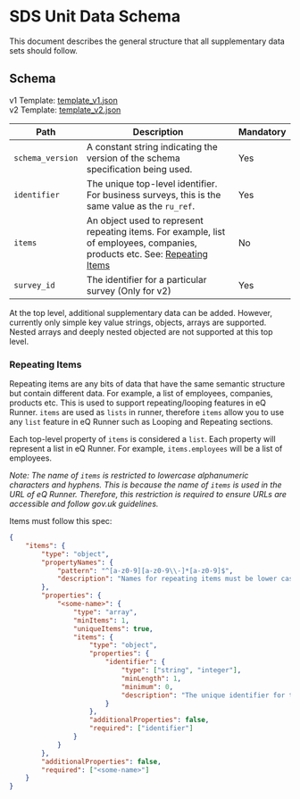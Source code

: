 # SDS Unit Data Schema

This document describes the general structure that all supplementary data sets should follow.

## Schema

v1 Template: [template_v1.json](/schemas/template_v1.json)   
v2 Template: [template_v2.json](/schemas/template_v2.json)

| Path             | Description                                                                                                                                   | Mandatory |
|------------------|-----------------------------------------------------------------------------------------------------------------------------------------------|-----------|
| `schema_version` | A constant string indicating the version of the schema specification being used.                                                              | Yes       |
| `identifier`     | The unique top-level identifier. For business surveys, this is the same value as the `ru_ref`.                                                | Yes       |
| `items`          | An object used to represent repeating items. For example, list of employees, companies, products etc. See: [Repeating Items](#repeating-items)             | No        |
| `survey_id`      | The identifier for a particular survey (Only for v2)                                                                                                       | Yes       |

At the top level, additional supplementary data can be added. However, currently only simple key value strings, objects, arrays are supported. Nested arrays and deeply nested objected are not supported at this top level.

### Repeating Items

Repeating items are any bits of data that have the same semantic structure but contain different data. For example, a list of employees, companies, products etc.
This is used to support repeating/looping features in eQ Runner. `items` are used as `lists` in runner, therefore `items` allow you to use any `list` feature in eQ Runner such as Looping and Repeating sections.

Each top-level property of `items` is considered a `list`. Each property will represent a list in eQ Runner. For example, `items.employees` will be a list of employees.

*Note: The name of `items` is restricted to lowercase alphanumeric characters and hyphens. This is because the name of `items` is used in the URL of eQ Runner. Therefore, this restriction is required to ensure URLs are accessible and follow gov.uk guidelines.*

Items must follow this spec:

```json
{
	"items": {
		"type": "object",
		"propertyNames": {
			"pattern": "^[a-z0-9][a-z0-9\\-]*[a-z0-9]$",
			"description": "Names for repeating items must be lower case, start with a letter or number, end with a letter or number, and contain only letters, numbers, or hyphens. This field can be shown in eQ URLs therefore no other characters are allowed."
		},
		"properties": {
			"<some-name>": {
				"type": "array",
				"minItems": 1,
				"uniqueItems": true,
				"items": {
					"type": "object",
					"properties": {
						"identifier": {
							"type": ["string", "integer"],
							"minLength": 1,
							"minimum": 0,
							"description": "The unique identifier for the item"
						}
					},
					"additionalProperties": false,
					"required": ["identifier"]
				}
			}
		},
		"additionalProperties": false,
		"required": ["<some-name>"]
	}
}
```


